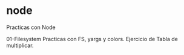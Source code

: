 # node
Practicas con Node

01-Filesystem
Practicas con FS, yargs y colors. Ejercicio de Tabla de multiplicar.
